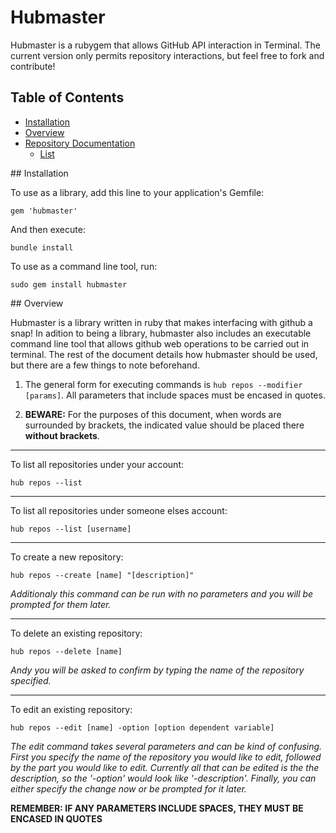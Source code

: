 # Hubmaster

Hubmaster is a rubygem that allows GitHub API interaction in Terminal. The current version only permits repository interactions, but feel free to fork and contribute!

## Table of Contents

* [Installation](#install)
* [Overview](#overview)
* [Repository Documentation](#repos)
    * [List](#reposList)

<a name="install"/>
## Installation

To use as a library, add this line to your application's Gemfile:
  
    gem 'hubmaster'

And then execute:
  
    bundle install

To use as a command line tool, run:

    sudo gem install hubmaster

<a name="overview"/>
## Overview

Hubmaster is a library written in ruby that makes interfacing with github a snap! In adition to being a library, hubmaster also includes an executable 
command line tool that allows github web operations to be carried out in terminal. The rest of the document details how hubmaster should be used, but there are a few things to note beforehand.

1. The general form for executing commands is `hub repos --modifier [params]`. All parameters that include spaces must be encased in quotes.

2. **BEWARE:** For the purposes of this document, when words are surrounded by brackets, the indicated value should be placed there **without brackets**.

***

To list all repositories under your account:

    hub repos --list

***

To list all repositories under someone elses account:

    hub repos --list [username]

***

To create a new repository:

    hub repos --create [name] "[description]"
  *Additionaly this command can be run with no parameters and you will be prompted for them later.*

***

To delete an existing repository:

    hub repos --delete [name]
  *Andy you will be asked to confirm by typing the name of the repository specified.*

***

To edit an existing repository:

    hub repos --edit [name] -option [option dependent variable]

  *The edit command takes several parameters and can be kind of confusing. First you specify
  the name of the repository you would like to edit, followed by the part you would like to edit.
  Currently all that can be edited is the the description, so the '-option' would look like '-description'.
  Finally, you can either specify the change now or be prompted for it later.*

**REMEMBER: IF ANY PARAMETERS INCLUDE SPACES, THEY MUST BE ENCASED IN QUOTES**
